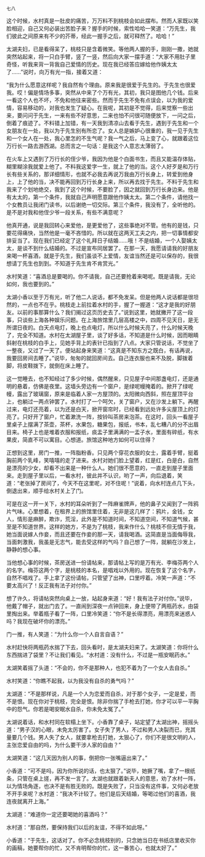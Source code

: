     七八 

   这个时候，水村真是一肚皮的痛苦，万万料不到桃枝会如此摆布。然而人家既以笑脸相迎，自己又何必装出苦脸子来？握手的时候，索性哈哈一笑道：“万先生，我们彼此之间原来有不少的芥蒂，经此一握手之后，就可释然了。哈哈！”

   太湖夫妇，已是看得呆了，桃枝只是含着微笑。等他两人握的手，刚刚一撒，她就突然站起来，将一只白手臂，竖了一竖，然后向大家一摆手道：“大家不用肚子里奇怪，听我来背一背我自己爱情的历史。现在我已经答应嫁给他作姨太太了……”说时，向万有光一指，接着又道：

   “我为什么愿意这样呢？我自然有个理由。原来我是很爱于先生的。于先生也很爱我。哎！偏是情场多事，突然从中来了个万有光，其初，我只是图他几个钱。后来一看这个人也不坏，不免和他往来密些。然而于先生不免有点误会，以为我的爱情，容易移动的，对我也发生了疑心。在我呢，其初是不觉得，后来觉察一些出来，要问问于先生，一来有些不好意思，二来也怕不问很可随便放下，一问之后，倒着了痕迹了。不料错上加错，有一天我到清凉山去看于先生，遇到于先生和一个女朋友在一处，我以为于先生别有所恋了。女人总是嫉妒心很重的，我一见于先生和一个女人在一处，我心里怎的不生气呢？我一气之后，马上变了心，就跟着这位万行长一路去游西湖。总而言之一句话：是我这个人意志太薄弱了。

   在火车上又遇到了万行长的侄少爷，我因为他是个白面书生，而且又能温存体贴，糊里糊涂我就爱上他了。不料我这爱字一生，就上了他的当。这个人好歹是和万行长有些关系的，那详细情形，也就不必我去再说万我由万行长身上，转爱到他身上，上了他的当，决不能再回到万行长身上来，所以再去找于先生。不料于先生和我来了个划地绝交，我到了这个时候，不要脸了，因之就回到万行长身边来。他是有太太的，第一个条件，我就自己声明愿意跟他作姨太太。第二个条件，请他找一个女教员让我闭门读书，以后谢绝一切交际。第三个条件，我没有了，全听他的。是不是对我和他侄少爷一段关系，有些不满意呢？

   他真开通，说是我回转心来爱他，是更爱他了，这些事绝对不管。他有的是钱，只要花得痛快，当然他是一毫不吝惜的。所以就在这两天工夫之内，把一切事情都安排妥当了。现在我们已经定了这个礼拜日子结婚……哦！不是结婚，一个人娶姨太太，是谈不到什么结婚的。不过是宣布同居罢了。在那一天，我愿请请我的好朋友来喝一杯喜酒，就是于先生，我们虽谈不上爱情，友谊当然还是可以保存的，我很想请丁先生也到到。不知道于先生肯不肯赏光。”

   水村笑道：“喜酒总是要喝的。你不请我，自己还要抢着来喝呢。既是请我，无论如何，我也要到的。”

   太湖小香以至于万有光，听了他二人说话，都不免发呆。但是他两人说话都是很坦然的，一点也不在乎。桃枝走上前拉着水村的手，握了一握道：“这才是我的好朋友。以前的事那算什么？我们揭过这页历史去了。”说到这里，她就撇开了这一段事，只谈些上海各种娱乐问题。在上海旅馆里几层高楼之中，四周不见天日，是无所谓日夜的。白天点电灯，晚上也点电灯，所以什么时候夭亮了，什么时候天晚了，完全不知道。水村在太湖屋子里，谈了好多话，不知道是什么时候，因而眼睛斜射在桃枝的白手上，见她手背上的表针已指到了八点。大家只管说话，不觉坐了一整夜，又过了一天了。便站起身来笑道：“这真是不知东方之既白，有话再说，我要回房间去睡了。”说毕，匆匆的就回房间去。自己连衣服也来不及脱，脚拨着脚，将皮鞋拨下，就倒在床上睡了。

   这一觉睡去，也不知经过了多少时候，偶然醒来，只见屋子中间那盏电灯，还是通明的悬着，仿佛是夜里。这墙头旁边有一个窗户，是绿呢幔掩着的。掀开了绿呢幔，露出了玻璃窗，原来是临着人家一方屋顶的。太阳微向西斜，照在屋顶平台上，也躺过一两点钟罢了。水村打了一个呵欠，关了窗户，又在沙发上躺下。再醒过来，电灯还亮着，以为还是白天，掀开窗帘时，已经看到远处许多尖屋顶上的灯亮了。只好开了窗户，忙着漱洗一阵，按铃叫茶房来泡茶。在这时，回头一看屋子里桌子上摆满了茶壶，茶杯，水果包，糖果包，报纸，书本，乱七糟八的分不出眉目来。椅子上也是堆着衣服和报纸，痰盂子里满满的一盂子水，里面有碎纸，有水果皮，简直不可以寓目。心想道。旅馆这种地方如何可以住得？

   正想到这里，房门一推，一阵脂粉香。只见两个穿花衣服的女士，露着手臂，挺着胸前两个乳峰，笑嘻嘻的走了进来。水村对她们脸上望着，红是红，白是白，自然是漂亮的少女，却看不出来是一种什么人。她们很不愿意的，一直走到屋子里面来。走到屋子里以后，一看水村，彼此并不认识，哟了一声，向后退着，笑道：“老张掉了房间了，今天不在这里呢，对不住呢！”说着，向水村连点几下头，倒退出来，顺手给水村关上了门。

   可是在这一开一关下，水村的耳朵听到了一阵麻雀牌声，他的鼻子又闻到了一阵鸦片气味。心里想着，在租界上的旅馆里住着，无非是这几样了：鸦片，金钱，女人，情形是麻醉，欺诈，荒淫，此外是不知道时间，不知道空间，不知道气候，甚至是不知道世界。这样的她方，不是为了桃枝，我来作什么？桃枝不但无情于我，她当面说嫁人作妾，而且还要在作妾的那一天，请我喝酒。这简直是当面侮辱我，当面刺激我，我虽是无志气，能去受这样的气吗？自己想了一阵，就躺在沙发上，静静的想心事。

   当他想心事的时候，茶房送进一份请帖来，那请帖上写的是万有光、李梅芬两个人的名字。梅芬这两个字，是桃枝的本名，是唱戏以外用的。现在恢复了这个名字，自然不唱戏了。手上拿了这份请帖，只管望了出神，口里哼着。冷笑一声道：“不要太高兴了！反正我有法子对付你。”

   想了许久，将请帖突然向桌上一放，站起身来道：“好！我有法子对付你。”说毕，他戴了帽子，就出门去了。一直闹到深夜一点钟回来，身上便带了两瓶药水，由袋里掏出来。举着瓶子看了一阵，口里冷笑道：“你不是长得漂亮，用漂亮来迷惑人吗？我现在破坏你的漂亮。”

   门一推，有人笑道：“为什么你一个人自言自语？”

   水村赶快将两瓶药水揣了下去，回头看时，是太湖夫妇来了。太湖笑道：你将什么东西揣进了袋里？不让我们看见。“水村道：没有什么，不过是一瓶安眠药水。”

   太湖笑着摇了头道：“不会的，你不是那种人，也犯不着为了一个女人去自杀。”

   水村笑道：“你瞧不起我，以为我没有自杀的勇气吗？”

   太湖道：“不是那样说，凡是一个人为恋爱而自杀，对于那个女子，一定是爱，而不是恨。现在你对于桃枝，完全是恨。除非你揣了手枪去打她，你才可以平一平胸中的怨气。你若是喝安眠水自杀，你未免太冤了。”

   太湖说着话，和水村同在软榻上坐下。小香靠了桌子，站定望了太湖出神，摇摇头道：“男子汉的心眼，未免太厉害了。女子失了男人，不过和男人决裂而已，充其量要几个钱。男人失了女人，就要拿枪去打她，太狠心了，你们不是很文明的人，主张恋爱自由的吗，为什么要干涉人家的自由？”

   太湖笑道：“这几天因为别人的事，倒把你一张嘴逼出来了。”

   小香道：“可不是吗，因为你所说的话，也太狠了。”说毕，她撅了嘴，拿了一根纸条，只管在桌上搓，再不发一言了。太湖也就跟着新夫人的意思，劝了水村一阵，以为情场角逐，也决不是有胜无败的。既是失败了，只当没有这件事，又何必老放不开手来呢？水村道：“我决不计较了。他们是后天结婚，等喝过他们的喜酒，我连夜就离开上海。”

   太湖道：“难道你一定还要喝她的喜酒吗？”

   水村道：“那自然，要保持我们以后的友谊，不得不如此呀。”

   小香道：“于先生，这话对了。你不必念桃枝别的，只念她当日在书纸店里收买你的画稿，她要帮你的忙，又不肯明帮你的忙，这一番苦心，也就太好了。”


